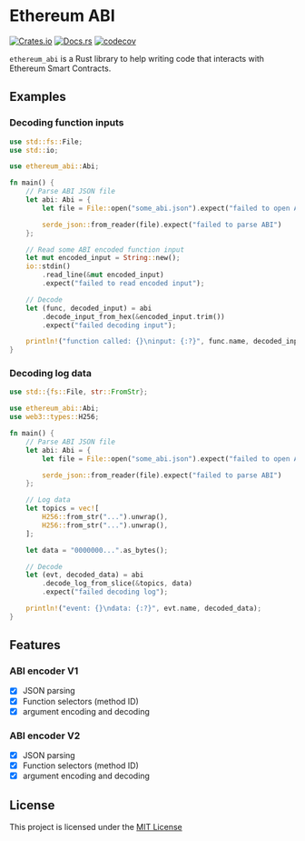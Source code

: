 # Ethereum ABI

[![Crates.io](https://img.shields.io/crates/v/ethereum_abi)](https://crates.io/crates/ethereum_abi)
[![Docs.rs](https://docs.rs/ethereum_abi/badge.svg)](https://docs.rs/ethereum_abi)
[![codecov](https://codecov.io/gh/FelipeRosa/rust-ethereum-abi/branch/main/graph/badge.svg?token=5DY37HVJ4T)](https://codecov.io/gh/FelipeRosa/rust-ethereum-abi)

`ethereum_abi` is a Rust library to help writing code that interacts with Ethereum Smart Contracts.

## Examples

### Decoding function inputs

```rust
use std::fs::File;
use std::io;

use ethereum_abi::Abi;

fn main() {
    // Parse ABI JSON file
    let abi: Abi = {
        let file = File::open("some_abi.json").expect("failed to open ABI file");

        serde_json::from_reader(file).expect("failed to parse ABI")
    };

    // Read some ABI encoded function input
    let mut encoded_input = String::new();
    io::stdin()
        .read_line(&mut encoded_input)
        .expect("failed to read encoded input");

    // Decode
    let (func, decoded_input) = abi
        .decode_input_from_hex(&encoded_input.trim())
        .expect("failed decoding input");

    println!("function called: {}\ninput: {:?}", func.name, decoded_input);
}
```

### Decoding log data

```rust
use std::{fs::File, str::FromStr};

use ethereum_abi::Abi;
use web3::types::H256;

fn main() {
    // Parse ABI JSON file
    let abi: Abi = {
        let file = File::open("some_abi.json").expect("failed to open ABI file");

        serde_json::from_reader(file).expect("failed to parse ABI")
    };

    // Log data
    let topics = vec![
        H256::from_str("...").unwrap(),
        H256::from_str("...").unwrap(),
    ];

    let data = "0000000...".as_bytes();

    // Decode
    let (evt, decoded_data) = abi
        .decode_log_from_slice(&topics, data)
        .expect("failed decoding log");

    println!("event: {}\ndata: {:?}", evt.name, decoded_data);
}
```

## Features

### ABI encoder V1

- [x] JSON parsing
- [x] Function selectors (method ID)
- [x] argument encoding and decoding

### ABI encoder V2

- [x] JSON parsing
- [x] Function selectors (method ID)
- [x] argument encoding and decoding

## License

This project is licensed under the [MIT License]

[MIT License]: https://github.com/FelipeRosa/rust-ethereum-abi/blob/main/LICENSE
